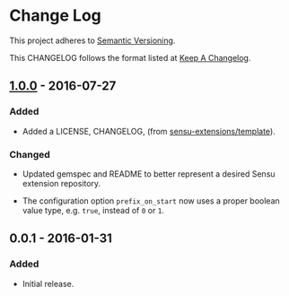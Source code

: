 # Change Log

This project adheres to [Semantic Versioning](http://semver.org/).

This CHANGELOG follows the format listed at [Keep A Changelog](http://keepachangelog.com/).

## [1.0.0] - 2016-07-27

### Added

- Added a LICENSE, CHANGELOG, (from
[sensu-extensions/template](https://github.com/sensu-extensions/template)).

### Changed

- Updated gemspec and README to better represent a desired Sensu extension
repository.

- The configuration option `prefix_on_start` now uses a proper boolean
value type, e.g. `true`, instead of `0` or `1`.

## 0.0.1 - 2016-01-31

### Added

- Initial release.

[Unreleased]: https://github.com/sensu-extensions/sensu-extensions-system-profile/compare/v1.0.0...HEAD
[1.0.0]: https://github.com/sensu-extensions/sensu-extensions-system-profile/compare/v0.0.1...v1.0.0
